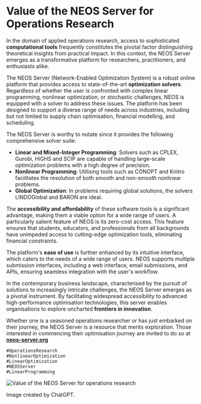 # Value of the NEOS Server for Operations Research

In the domain of applied operations research, access to sophisticated **computational tools** frequently constitutes the pivotal factor distinguishing theoretical insights from practical impact. In this context, the NEOS Server emerges as a transformative platform for researchers, practitioners, and enthusiasts alike.

The NEOS Server (Network-Enabled Optimization System) is a robust online platform that provides access to state-of-the-art **optimization solvers**. Regardless of whether the user is confronted with complex linear programming, nonlinear optimization, or stochastic challenges, NEOS is equipped with a solver to address these issues. The platform has been designed to support a diverse range of needs across industries, including but not limited to supply chain optimisation, financial modelling, and scheduling.

The NEOS Server is worthy to notate since it provides the following comprehensive solver suite:
+ **Linear and Mixed-Integer Programming**: Solvers such as CPLEX, Gurobi, HiGHS and SCIP are capable of handling large-scale optimization problems with a high degree of precision.
+ **Nonlinear Programming**: Utilising tools such as CONOPT and Knitro facilitates the resolution of both smooth and non-smooth nonlinear problems.
+ **Global Optimization**: In problems requiring global solutions, the solvers LINDOGlobal and BARON are ideal.

The **accessibility and affordability** of these software tools is a significant advantage, making them a viable option for a wide range of users. A particularly salient feature of NEOS is its zero-cost access. This feature ensures that students, educators, and professionals from all backgrounds have unimpeded access to cutting-edge optimization tools, eliminating financial constraints.

The platform's **ease of use** is further enhanced by its intuitive interface, which caters to the needs of a wide range of users. NEOS supports multiple submission interfaces, including a web interface, email submissions, and APIs, ensuring seamless integration with the user's workflow.

In the contemporary business landscape, characterised by the pursuit of solutions to increasingly intricate challenges, the NEOS Server emerges as a pivotal instrument. By facilitating widespread accessibility to advanced high-performance optimisation technologies, this server enables organisations to explore uncharted **frontiers in innovation**.

Whether one is a seasoned operations researcher or has just embarked on their journey, the NEOS Server is a resource that merits exploration. Those interested in commencing their optimisation journey are invited to do so at [**neos-server.org**](https://neos-server.org/neos/)

```
#OperationsResearch
#NonlinearOptimization
#LinearOptimization
#NEOSServer
#LinearProgramming
```

![Value of the NEOS Server for operations research](./img.webp)

Image created by ChatGPT.



